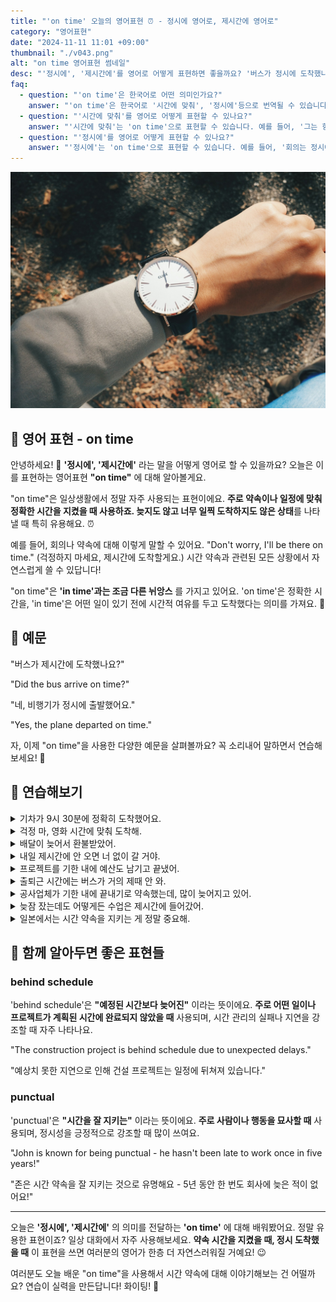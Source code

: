 ```yaml
---
title: "'on time' 오늘의 영어표현 ⏰ - 정시에 영어로, 제시간에 영어로"
category: "영어표현"
date: "2024-11-11 11:01 +09:00"
thumbnail: "./v043.png"
alt: "on time 영어표현 썸네일"
desc: "'정시에', '제시간에'를 영어로 어떻게 표현하면 좋을까요? '버스가 정시에 도착했나요?', '비행기가 제시간에 출발했어요.' 등을 영어로 표현하는 법을 배워봅시다. 다양한 예문을 통해서 연습하고 본인의 표현으로 만들어 보세요."
faq:
  - question: "'on time'은 한국어로 어떤 의미인가요?"
    answer: "'on time'은 한국어로 '시간에 맞춰', '정시에'등으로 번역될 수 있습니다. 어떤 일이 예정된 시간에 맞춰 이루어질 때 사용됩니다."
  - question: "'시간에 맞춰'를 영어로 어떻게 표현할 수 있나요?"
    answer: "'시간에 맞춰'는 'on time'으로 표현할 수 있습니다. 예를 들어, '그는 항상 시간에 맞춰 도착해'는 'He always arrives on time'로 말할 수 있습니다."
  - question: "'정시에'를 영어로 어떻게 표현할 수 있나요?"
    answer: "'정시에'는 'on time'으로 표현할 수 있습니다. 예를 들어, '회의는 정시에 시작될 거야'는 'The meeting will start on time'으로 말할 수 있습니다."
---
```


![둥근 손목시계](./v043-1.jpg)

## 🌟 영어 표현 - on time

안녕하세요! 👋 **'정시에', '제시간에'** 라는 말을 어떻게 영어로 할 수 있을까요? 오늘은 이를 표현하는 영어표현 **"on time"** 에 대해 알아볼게요.

"on time"은 일상생활에서 정말 자주 사용되는 표현이에요. **주로 약속이나 일정에 맞춰 정확한 시간을 지켰을 때 사용하죠. 늦지도 않고 너무 일찍 도착하지도 않은 상태**를 나타낼 때 특히 유용해요. ⏰

예를 들어, 회의나 약속에 대해 이렇게 말할 수 있어요. "Don't worry, I'll be there on time." (걱정하지 마세요, 제시간에 도착할게요.) 시간 약속과 관련된 모든 상황에서 자연스럽게 쓸 수 있답니다!

"on time"은 **'in time'과는 조금 다른 뉘앙스** 를 가지고 있어요. 'on time'은 정확한 시간을, 'in time'은 어떤 일이 있기 전에 시간적 여유를 두고 도착했다는 의미를 가져요. 🎯

<script async src="https://pagead2.googlesyndication.com/pagead/js/adsbygoogle.js?client=ca-pub-1465612013356152"
     crossorigin="anonymous"></script>
<!-- engple-horizontal-ad -->

<ins class="adsbygoogle"
     style="display:block"
     data-ad-client="ca-pub-1465612013356152"
     data-ad-slot="2106896038"
     data-ad-format="auto"
     data-full-width-responsive="true"></ins>

<script>
     (adsbygoogle = window.adsbygoogle || []).push({});
</script>

## 📖 예문

"버스가 제시간에 도착했나요?"

"Did the bus arrive on time?"

"네, 비행기가 정시에 출발했어요."

"Yes, the plane departed on time."

자, 이제 "on time"을 사용한 다양한 예문을 살펴볼까요? 꼭 소리내어 말하면서 연습해보세요! 🚀

## 💬 연습해보기

<details>
<summary>기차가 9시 30분에 정확히 도착했어요.</summary>
<span>The train arrived right on time at 9:30.</span>
</details>

<details>
<summary>걱정 마, 영화 시간에 맞춰 도착해.</summary>
<span>Don't worry, we're on time for the movie.</span>
</details>

<details>
<summary>배달이 늦어서 환불받았어.</summary>
<span>The delivery wasn't on time, so I got a refund.</span>
</details>

<details>
<summary>내일 제시간에 안 오면 너 없이 갈 거야.</summary>
<span>If you're not on time tomorrow, we're leaving without you.</span>
</details>

<details>
<summary>프로젝트를 기한 내에 예산도 남기고 끝냈어.</summary>
<span>The project was completed on time and under budget.</span>
</details>

<details>
<summary>출퇴근 시간에는 버스가 거의 제때 안 와.</summary>
<span>The bus is rarely on time during rush hour.</span>
</details>

<details>
<summary>공사업체가 기한 내에 끝내기로 약속했는데, 많이 늦어지고 있어.</summary>
<span>The contractor promised to finish on time, but they're way behind schedule.</span>
</details>

<details>
<summary>늦잠 잤는데도 어떻게든 수업은 제시간에 들어갔어.</summary>
<span>I woke up late but <a href="/blog/vocab-1/047.somehow/">somehow</a> made it to class on time.</span>
</details>

<details>
<summary>일본에서는 시간 약속을 지키는 게 정말 중요해.</summary>
<span>Being on time is super important in Japanese culture.</span>
</details>

## 🤝 함께 알아두면 좋은 표현들

### behind schedule

'behind schedule'은 **"예정된 시간보다 늦어진"** 이라는 뜻이에요. **주로 어떤 일이나 프로젝트가 계획된 시간에 완료되지 않았을 때** 사용되며, 시간 관리의 실패나 지연을 강조할 때 자주 나타나요.

"The construction project is behind schedule due to unexpected delays."

"예상치 못한 지연으로 인해 건설 프로젝트는 일정에 뒤쳐져 있습니다."

### punctual

'punctual'은 **"시간을 잘 지키는"** 이라는 뜻이에요. **주로 사람이나 행동을 묘사할 때** 사용되며, 정시성을 긍정적으로 강조할 때 많이 쓰여요.

"John is known for being punctual - he hasn't been late to work once in five years!"

"존은 시간 약속을 잘 지키는 것으로 유명해요 - 5년 동안 한 번도 회사에 늦은 적이 없어요!"

---

오늘은 **'정시에', '제시간에'** 의 의미를 전달하는 **'on time'** 에 대해 배워봤어요. 정말 유용한 표현이죠? 일상 대화에서 자주 사용해보세요. **약속 시간을 지켰을 때, 정시 도착했을 때** 이 표현을 쓰면 여러분의 영어가 한층 더 자연스러워질 거예요! 😉

여러분도 오늘 배운 "on time"을 사용해서 시간 약속에 대해 이야기해보는 건 어떨까요? 연습이 실력을 만든답니다! 화이팅! 💪
